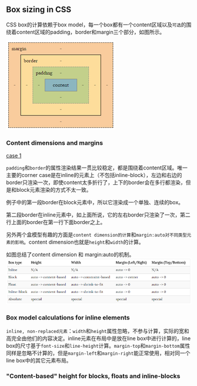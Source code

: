 

## Box sizing in CSS

CSS box的计算依赖于box model，每一个box都有一个content区域以及`可选`的围绕着content区域的padding，border和margin三个部分，如图所示。

![box model](./imgs/LCL-2/box-model.png)

### Content dimensions and margins

[case 1](https://codepen.io/aura-zx/pen/QBLaoP)

`padding`和`border`的属性渲染结果一贯比较稳定，都是围绕着content区域。唯一主要的corner case是在inline的元素上（不包括inline-block），左边和右边的border只渲染一次，即使content太多折行了，上下的border会在多行都渲染，但是和block元素渲染的方式不太一致。

例子中的第一段border在block元素中，所以它渲染成一个单独、连续的box。

第二段border在inline元素中，如上面所说，它的左右border只渲染了一次，第二行上面的border在第一行下面border之上。

另外两个盒模型有趣的方面是`content dimension的计算`和`margin:auto对不同类型元素的影响`。content dimension也就是`height`和`width`的计算。
 
 如图总结了content dimension 和 margin:auto的机制。
![calculation](./imgs/LCL-2/content-dimension-and-marginauto.png)

### Box model calculations for inline elements

`inline, non-replaced元素`：`width`和`height`属性忽略，不参与计算，实际的宽和高完全由他们的内容决定。inline元素在布局中是放在line box中进行计算的，line box的尺寸基于`font-size`和`line-height`计算。`margin-top`和`margin-bottom`属性同样是忽略不计算的，但是`margin-left`和`margin-right`能正常使用，相对同一个line box中的其它元素布局。

### "Content-based" height for blocks, floats and inline-blocks